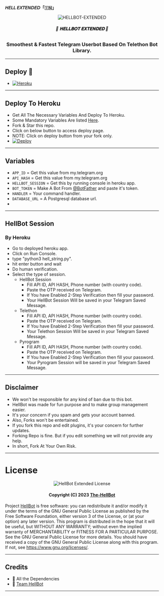 <b>𝘏𝘌𝘓𝘓 𝘌𝘟𝘛𝘌𝘕𝘋𝘌𝘋「🇮🇳」⁪⁬⁮⁮⁮</b>
</h1>

<p align="center">
  <img src="https://te.legra.ph/file/1afcf18acf90d2e70ff4a.png" alt="HELLBOT-EXTENDED">
</p>

<h6 align="center">
  <b>🍿 𝐇𝐄𝐋𝐋𝐁𝐎𝐓 𝐄𝐗𝐓𝐄𝐍𝐃𝐄𝐃 🍿</b>
</h6>

<h3 align="center">
  <b>Smoothest & Fastest Telegram Userbot Based On Telethon Bot Library.</b>
</h3>

------
## Deploy 🚀
- [![Heroku](https://img.shields.io/badge/HellBot-Deploy%20To%20Heroku-black?style=for-the-badge&logo=heroku)](#Deploy-To-Heroku)

------
## Deploy To Heroku
- Get All The Necessary Variables And Deploy To Heroku.
- Some Mandatory Variables Are listed [Here](#Variables).
- Fork & Star this repo.
- Click on below button to access deploy page.
- NOTE: Click on deploy button from your fork only.
- [![Deploy](https://www.herokucdn.com/deploy/button.svg)](https://heroku.com/deploy?template=https://github.com/MadMax393/Hellbot-Extended)

------
## Variables

- `APP_ID`  =  Get this value from my.telegram.org
- `API_HASH`  =  Get this value from my.telegram.org
- `HELLBOT_SESSION`  =  Get this by running console in heroku app.
- `BOT_TOKEN`  =  Make A Bot From [@BotFather](https://t.me/botfather) and paste it's token.
- `HANDLER`  =  Your command handler.
- `DATABASE_URL`  =  A Postgresql database url.
- 
------
## HellBot Session

### By Heroku
- Go to deployed heroku app.
- Click on Run Console.
- type "python3 hell_string.py".
- hit enter button and wait 
- Do human verification.
- Select the type of session.
    - HellBot Session
        - Fill API ID, API HASH, Phone number (with country code).
        - Paste the OTP received on Telegram.
        - If You have Enabled 2-Step Verification then fill your password.
        - Your HellBot Session Will be saved in your Telegram Saved Message.
    - Telethon
        - Fill API ID, API HASH, Phone number (with country code).
        - Paste the OTP received on Telegram.
        - If You have Enabled 2-Step Verification then fill your password.
        - Your Telethon Session Will be saved in your Telegram Saved Message.
    - Pyrogram
        - Fill API ID, API HASH, Phone number (with country code).
        - Paste the OTP received on Telegram.
        - If You have Enabled 2-Step Verification then fill your password.
        - Your Pyrogram Session will be saved in your Telegram Saved Message.
          
------
## Disclaimer
- We won't be responsible for any kind of ban due to this bot.
- HellBot was made for fun purpose and to make group management easier.
- It's your concern if you spam and gets your account banned.
- Also, Forks won't be entertained.
- If you fork this repo and edit plugins, it's your concern for further updates.
- Forking Repo is fine. But if you edit something we will not provide any help.
- In short, Fork At Your Own Risk.

------
# License

<p align="center">
    <img src="https://www.gnu.org/graphics/gplv3-or-later.png" alt="HellBot Extended License">
</p>

<h4 align="center">
    Copyright (C) 2023 <a href="https://github.com/madmax393/HellBot-Extended">The-HellBot</a>
</h4>

Project [HellBot](https://github.com/MadMax393/Hellbot-Extended) is free software: you can redistribute it and/or modify
it under the terms of the GNU General Public License as published by
the Free Software Foundation, either version 3 of the License, or
(at your option) any later version.
This program is distributed in the hope that it will be useful,
but WITHOUT ANY WARRANTY; without even the implied warranty of
MERCHANTABILITY or FITNESS FOR A PARTICULAR PURPOSE.  See the
GNU General Public License for more details.
You should have received a copy of the GNU General Public License
along with this program. If not, see <https://www.gnu.org/licenses/>.

------
## Credits

- 💖 All the Dependencies
- 💖 [Team HellBot](https://github.com/The-HellBot)

------
